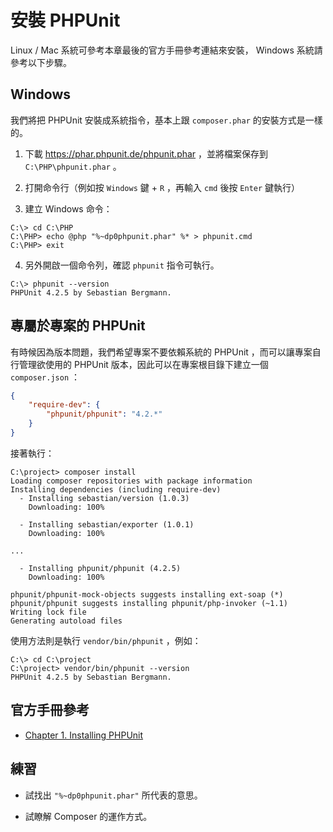 # 安裝 PHPUnit

Linux / Mac 系統可參考本章最後的官方手冊參考連結來安裝， Windows 系統請參考以下步驟。

## Windows

我們將把 PHPUnit 安裝成系統指令，基本上跟 `composer.phar` 的安裝方式是一樣的。

1. 下載 https://phar.phpunit.de/phpunit.phar ，並將檔案保存到 `C:\PHP\phpunit.phar` 。

2. 打開命令行（例如按 `Windows` 鍵 + `R` ，再輸入 `cmd` 後按 `Enter` 鍵執行）

3. 建立 Windows 命令：

 ```dos
C:\> cd C:\PHP
C:\PHP> echo @php "%~dp0phpunit.phar" %* > phpunit.cmd
C:\PHP> exit
 ```

4. 另外開啟一個命令列，確認 `phpunit` 指令可執行。

 ```dos
C:\> phpunit --version
PHPUnit 4.2.5 by Sebastian Bergmann.
 ```

## 專屬於專案的 PHPUnit

有時候因為版本問題，我們希望專案不要依賴系統的 PHPUnit ，而可以讓專案自行管理欲使用的 PHPUnit 版本，因此可以在專案根目錄下建立一個 `composer.json` ：

```json
{
    "require-dev": {
        "phpunit/phpunit": "4.2.*"
    }
}
```

接著執行：

```dos
C:\project> composer install
Loading composer repositories with package information
Installing dependencies (including require-dev)
  - Installing sebastian/version (1.0.3)
    Downloading: 100%         

  - Installing sebastian/exporter (1.0.1)
    Downloading: 100%         

...

  - Installing phpunit/phpunit (4.2.5)
    Downloading: 100%         

phpunit/phpunit-mock-objects suggests installing ext-soap (*)
phpunit/phpunit suggests installing phpunit/php-invoker (~1.1)
Writing lock file
Generating autoload files
```

使用方法則是執行 `vendor/bin/phpunit` ，例如：

```dos
C:\> cd C:\project
C:\project> vendor/bin/phpunit --version
PHPUnit 4.2.5 by Sebastian Bergmann.
```

## 官方手冊參考

* [Chapter 1. Installing PHPUnit](https://phpunit.de/manual/current/en/installation.html)

## 練習

* 試找出 `"%~dp0phpunit.phar"` 所代表的意思。

* 試瞭解 Composer 的運作方式。
